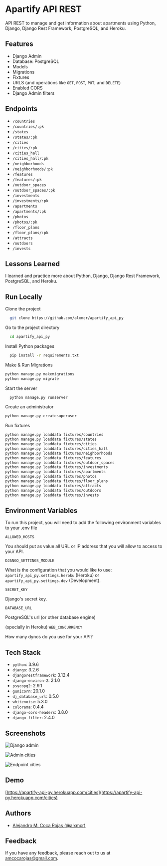 
# Apartify API REST

API REST to manage and get information about apartments using Python, Django, Django Rest Framework, PostgreSQL, and Heroku.

## Features

- Django Admin
- Database: PostgreSQL
- Models
- Migrations
- Fixtures
- URLS (and operations like `GET`, `POST`, `PUT`, and `DELETE`)
- Enabled CORS
- Django Admin filters

## Endpoints

- `/countries`
- `/countries/:pk`
- `/states`
- `/states/:pk`
- `/cities`
- `/cities/:pk`
- `/cities_hall`
- `/cities_hall/:pk`
- `/neighborhoods`
- `/neighborhoods/:pk`
- `/features`
- `/features/:pk`
- `/outdoor_spaces`
- `/outdoor_spaces/:pk`
- `/investments`
- `/investments/:pk`
- `/apartments`
- `/apartments/:pk`
- `/photos`
- `/photos/:pk`
- `/floor_plans`
- `/floor_plans/:pk`
- `/attracts`
- `/outdoors`
- `/invests`
  
## Lessons Learned

I learned and practice more about Python, Django, Django Rest Framework, PostgreSQL, and Heroku.

  
## Run Locally

Clone the project

```bash
  git clone https://github.com/alxmcr/apartify_api_py
```

Go to the project directory

```bash
  cd apartify_api_py
```

Install Python packages

```bash
  pip install -r requirements.txt
```

Make & Run Migrations

```bash
python manage.py makemigrations
python manage.py migrate
```

Start the server

```bash
  python manage.py runserver
```

Create an administrator

```bash
python manage.py createsuperuser
```

Run fixtures

```bash
python manage.py loaddata fixtures/countries
python manage.py loaddata fixtures/states
python manage.py loaddata fixtures/cities
python manage.py loaddata fixtures/cities_hall
python manage.py loaddata fixtures/neighborhoods
python manage.py loaddata fixtures/features
python manage.py loaddata fixtures/outdoor_spaces
python manage.py loaddata fixtures/investments
python manage.py loaddata fixtures/apartments
python manage.py loaddata fixtures/photos
python manage.py loaddata fixtures/floor_plans
python manage.py loaddata fixtures/attracts
python manage.py loaddata fixtures/outdoors
python manage.py loaddata fixtures/invests
```

  
## Environment Variables

To run this project, you will need to add the following environment variables to your .env file

`ALLOWED_HOSTS`

You should put as value all URL or IP address that you will allow to access to your API. 

`DJANGO_SETTINGS_MODULE`

What is the configuration that you would like to use: `apartify_api_py.settings.heroku` (Heroku) or `apartify_api_py.settings.dev` (Development).

`SECRET_KEY`

Django's secret key.

`DATABASE_URL`

PostgreSQL's url (or other database engine)

(specially in Heroku) `WEB_CONCURRENCY`

How many dynos do you use for your API?

  
## Tech Stack

- `python`: 3.9.6
- `django`: 3.2.6
- `djangorestframework`: 3.12.4
- `django-environ-2`: 2.1.0
- `psycopg2`: 2.9.1
- `gunicorn`: 20.1.0
- `dj_database_url`: 0.5.0
- `whitenoise`: 5.3.0
- `colorama`: 0.4.4
- `django-cors-headers`: 3.8.0
- `django-filter`: 2.4.0

  
## Screenshots

![Django admin](https://res.cloudinary.com/images-alex-projects/image/upload/v1628912993/Portfolio/appartify-assets/backend-api/django-admin-apartify_tulaqa.png)

![Admin cities](https://res.cloudinary.com/images-alex-projects/image/upload/v1628913261/Portfolio/appartify-assets/backend-api/apartify-endpoint-cities-admin_l2hjjv.png)

![Endpoint cities](https://res.cloudinary.com/images-alex-projects/image/upload/v1628913151/Portfolio/appartify-assets/backend-api/apartify-endpoint-cities_zivy3m.png)


  
## Demo

[https://apartify-api-py.herokuapp.com/cities](https://apartify-api-py.herokuapp.com/cities)

  
## Authors

- [Alejandro M. Coca Rojas (@alxmcr)](https://www.github.com/alxmcr)

  
## Feedback

If you have any feedback, please reach out to us at amcocarojas@gmail.com.

  